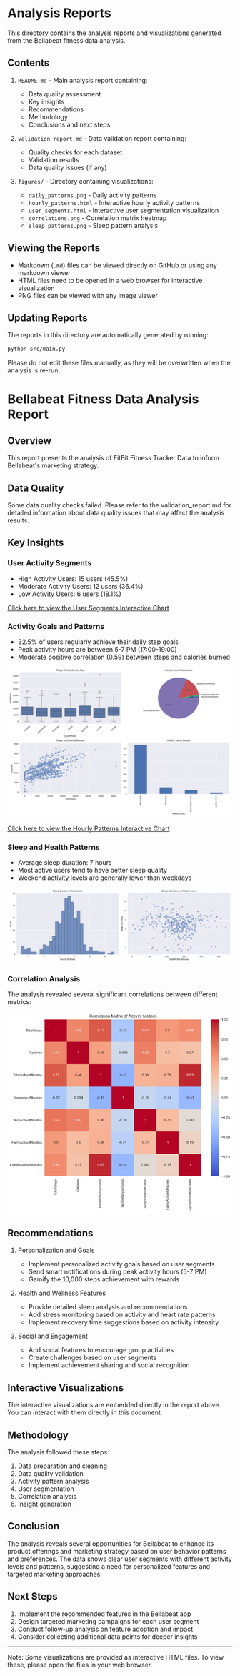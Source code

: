 # Analysis Reports

This directory contains the analysis reports and visualizations generated from the Bellabeat fitness data analysis.

## Contents

1. `README.md` - Main analysis report containing:
   - Data quality assessment
   - Key insights
   - Recommendations
   - Methodology
   - Conclusions and next steps

2. `validation_report.md` - Data validation report containing:
   - Quality checks for each dataset
   - Validation results
   - Data quality issues (if any)

3. `figures/` - Directory containing visualizations:
   - `daily_patterns.png` - Daily activity patterns
   - `hourly_patterns.html` - Interactive hourly activity patterns
   - `user_segments.html` - Interactive user segmentation visualization
   - `correlations.png` - Correlation matrix heatmap
   - `sleep_patterns.png` - Sleep pattern analysis

## Viewing the Reports

- Markdown (`.md`) files can be viewed directly on GitHub or using any markdown viewer
- HTML files need to be opened in a web browser for interactive visualization
- PNG files can be viewed with any image viewer

## Updating Reports

The reports in this directory are automatically generated by running:

```bash
python src/main.py
```

Please do not edit these files manually, as they will be overwritten when the analysis is re-run. 

# Bellabeat Fitness Data Analysis Report

## Overview
This report presents the analysis of FitBit Fitness Tracker Data to inform Bellabeat's marketing strategy.

## Data Quality
Some data quality checks failed. Please refer to the validation_report.md
for detailed information about data quality issues that may affect the analysis results.

## Key Insights

### User Activity Segments
- High Activity Users: 15 users (45.5%)
- Moderate Activity Users: 12 users (36.4%)
- Low Activity Users: 6 users (18.1%)

[Click here to view the User Segments Interactive Chart](https://hahahuy.github.io/google-DA-capstone/user_segments.html)

### Activity Goals and Patterns
- 32.5% of users regularly achieve their daily step goals
- Peak activity hours are between 5-7 PM (17:00-19:00)
- Moderate positive correlation (0.59) between steps and calories burned

![Daily Activity Patterns](figures/daily_patterns.png)

[Click here to view the Hourly Patterns Interactive Chart](https://hahahuy.github.io/google-DA-capstone/hourly_patterns.html)

### Sleep and Health Patterns
- Average sleep duration: 7 hours
- Most active users tend to have better sleep quality
- Weekend activity levels are generally lower than weekdays

![Sleep Patterns](figures/sleep_patterns.png)

### Correlation Analysis
The analysis revealed several significant correlations between different metrics:

![Correlation Matrix](figures/correlations.png)

## Recommendations

1. Personalization and Goals
   - Implement personalized activity goals based on user segments
   - Send smart notifications during peak activity hours (5-7 PM)
   - Gamify the 10,000 steps achievement with rewards

2. Health and Wellness Features
   - Provide detailed sleep analysis and recommendations
   - Add stress monitoring based on activity and heart rate patterns
   - Implement recovery time suggestions based on activity intensity

3. Social and Engagement
   - Add social features to encourage group activities
   - Create challenges based on user segments
   - Implement achievement sharing and social recognition

## Interactive Visualizations
The interactive visualizations are embedded directly in the report above. You can interact with them directly in this document.

## Methodology
The analysis followed these steps:
1. Data preparation and cleaning
2. Data quality validation
3. Activity pattern analysis
4. User segmentation
5. Correlation analysis
6. Insight generation

## Conclusion
The analysis reveals several opportunities for Bellabeat to enhance its product offerings
and marketing strategy based on user behavior patterns and preferences. The data shows
clear user segments with different activity levels and patterns, suggesting a need for
personalized features and targeted marketing approaches.

## Next Steps
1. Implement the recommended features in the Bellabeat app
2. Design targeted marketing campaigns for each user segment
3. Conduct follow-up analysis on feature adoption and impact
4. Consider collecting additional data points for deeper insights

---
Note: Some visualizations are provided as interactive HTML files. To view these, please open the files in your web browser.
